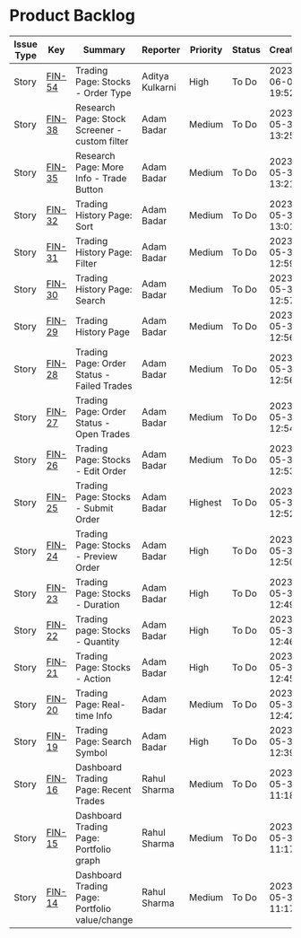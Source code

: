 # Product Backlog

| Issue Type | Key                                                                                                                                                        | Summary                                        | Reporter        | Priority | Status | Created          |
| ---------- | ---------------------------------------------------------------------------------------------------------------------------------------------------------- | ---------------------------------------------- | --------------- | -------- | ------ | ---------------- |
| Story      | [FIN-54](https://agile-avengers-cscc01.atlassian.net/browse/FIN-54?atlOrigin=eyJpIjoiMjBhNWIzMmFjMjdiNGE1YzhhZTE4YmM0ZjA0MDM4ZWYiLCJwIjoiZXhjZWwtamlyYSJ9) | Trading Page: Stocks - Order Type              | Aditya Kulkarni | High     | To Do  | 2023-06-01 19:52 |
| Story      | [FIN-38](https://agile-avengers-cscc01.atlassian.net/browse/FIN-38?atlOrigin=eyJpIjoiMjBhNWIzMmFjMjdiNGE1YzhhZTE4YmM0ZjA0MDM4ZWYiLCJwIjoiZXhjZWwtamlyYSJ9) | Research Page: Stock Screener - custom filter  | Adam Badar      | Medium   | To Do  | 2023-05-31 13:25 |
| Story      | [FIN-35](https://agile-avengers-cscc01.atlassian.net/browse/FIN-35?atlOrigin=eyJpIjoiMjBhNWIzMmFjMjdiNGE1YzhhZTE4YmM0ZjA0MDM4ZWYiLCJwIjoiZXhjZWwtamlyYSJ9) | Research Page: More Info - Trade Button        | Adam Badar      | Medium   | To Do  | 2023-05-31 13:21 |
| Story      | [FIN-32](https://agile-avengers-cscc01.atlassian.net/browse/FIN-32?atlOrigin=eyJpIjoiMjBhNWIzMmFjMjdiNGE1YzhhZTE4YmM0ZjA0MDM4ZWYiLCJwIjoiZXhjZWwtamlyYSJ9) | Trading History Page: Sort                     | Adam Badar      | Medium   | To Do  | 2023-05-31 13:01 |
| Story      | [FIN-31](https://agile-avengers-cscc01.atlassian.net/browse/FIN-31?atlOrigin=eyJpIjoiMjBhNWIzMmFjMjdiNGE1YzhhZTE4YmM0ZjA0MDM4ZWYiLCJwIjoiZXhjZWwtamlyYSJ9) | Trading History Page: Filter                   | Adam Badar      | Medium   | To Do  | 2023-05-31 12:59 |
| Story      | [FIN-30](https://agile-avengers-cscc01.atlassian.net/browse/FIN-30?atlOrigin=eyJpIjoiMjBhNWIzMmFjMjdiNGE1YzhhZTE4YmM0ZjA0MDM4ZWYiLCJwIjoiZXhjZWwtamlyYSJ9) | Trading History Page: Search                   | Adam Badar      | Medium   | To Do  | 2023-05-31 12:57 |
| Story      | [FIN-29](https://agile-avengers-cscc01.atlassian.net/browse/FIN-29?atlOrigin=eyJpIjoiMjBhNWIzMmFjMjdiNGE1YzhhZTE4YmM0ZjA0MDM4ZWYiLCJwIjoiZXhjZWwtamlyYSJ9) | Trading History Page                           | Adam Badar      | Medium   | To Do  | 2023-05-31 12:56 |
| Story      | [FIN-28](https://agile-avengers-cscc01.atlassian.net/browse/FIN-28?atlOrigin=eyJpIjoiMjBhNWIzMmFjMjdiNGE1YzhhZTE4YmM0ZjA0MDM4ZWYiLCJwIjoiZXhjZWwtamlyYSJ9) | Trading Page: Order Status - Failed Trades     | Adam Badar      | Medium   | To Do  | 2023-05-31 12:56 |
| Story      | [FIN-27](https://agile-avengers-cscc01.atlassian.net/browse/FIN-27?atlOrigin=eyJpIjoiMjBhNWIzMmFjMjdiNGE1YzhhZTE4YmM0ZjA0MDM4ZWYiLCJwIjoiZXhjZWwtamlyYSJ9) | Trading Page: Order Status - Open Trades       | Adam Badar      | Medium   | To Do  | 2023-05-31 12:54 |
| Story      | [FIN-26](https://agile-avengers-cscc01.atlassian.net/browse/FIN-26?atlOrigin=eyJpIjoiMjBhNWIzMmFjMjdiNGE1YzhhZTE4YmM0ZjA0MDM4ZWYiLCJwIjoiZXhjZWwtamlyYSJ9) | Trading Page: Stocks - Edit Order              | Adam Badar      | Medium   | To Do  | 2023-05-31 12:53 |
| Story      | [FIN-25](https://agile-avengers-cscc01.atlassian.net/browse/FIN-25?atlOrigin=eyJpIjoiMjBhNWIzMmFjMjdiNGE1YzhhZTE4YmM0ZjA0MDM4ZWYiLCJwIjoiZXhjZWwtamlyYSJ9) | Trading Page: Stocks - Submit Order            | Adam Badar      | Highest  | To Do  | 2023-05-31 12:52 |
| Story      | [FIN-24](https://agile-avengers-cscc01.atlassian.net/browse/FIN-24?atlOrigin=eyJpIjoiMjBhNWIzMmFjMjdiNGE1YzhhZTE4YmM0ZjA0MDM4ZWYiLCJwIjoiZXhjZWwtamlyYSJ9) | Trading Page: Stocks - Preview Order           | Adam Badar      | High     | To Do  | 2023-05-31 12:50 |
| Story      | [FIN-23](https://agile-avengers-cscc01.atlassian.net/browse/FIN-23?atlOrigin=eyJpIjoiMjBhNWIzMmFjMjdiNGE1YzhhZTE4YmM0ZjA0MDM4ZWYiLCJwIjoiZXhjZWwtamlyYSJ9) | Trading Page: Stocks - Duration                | Adam Badar      | High     | To Do  | 2023-05-31 12:49 |
| Story      | [FIN-22](https://agile-avengers-cscc01.atlassian.net/browse/FIN-22?atlOrigin=eyJpIjoiMjBhNWIzMmFjMjdiNGE1YzhhZTE4YmM0ZjA0MDM4ZWYiLCJwIjoiZXhjZWwtamlyYSJ9) | Trading page: Stocks - Quantity                | Adam Badar      | High     | To Do  | 2023-05-31 12:46 |
| Story      | [FIN-21](https://agile-avengers-cscc01.atlassian.net/browse/FIN-21?atlOrigin=eyJpIjoiMjBhNWIzMmFjMjdiNGE1YzhhZTE4YmM0ZjA0MDM4ZWYiLCJwIjoiZXhjZWwtamlyYSJ9) | Trading Page: Stocks - Action                  | Adam Badar      | High     | To Do  | 2023-05-31 12:45 |
| Story      | [FIN-20](https://agile-avengers-cscc01.atlassian.net/browse/FIN-20?atlOrigin=eyJpIjoiMjBhNWIzMmFjMjdiNGE1YzhhZTE4YmM0ZjA0MDM4ZWYiLCJwIjoiZXhjZWwtamlyYSJ9) | Trading Page: Real-time Info                   | Adam Badar      | Medium   | To Do  | 2023-05-31 12:42 |
| Story      | [FIN-19](https://agile-avengers-cscc01.atlassian.net/browse/FIN-19?atlOrigin=eyJpIjoiMjBhNWIzMmFjMjdiNGE1YzhhZTE4YmM0ZjA0MDM4ZWYiLCJwIjoiZXhjZWwtamlyYSJ9) | Trading Page: Search Symbol                    | Adam Badar      | High     | To Do  | 2023-05-31 12:39 |
| Story      | [FIN-16](https://agile-avengers-cscc01.atlassian.net/browse/FIN-16?atlOrigin=eyJpIjoiMjBhNWIzMmFjMjdiNGE1YzhhZTE4YmM0ZjA0MDM4ZWYiLCJwIjoiZXhjZWwtamlyYSJ9) | Dashboard Trading Page: Recent Trades          | Rahul Sharma    | Medium   | To Do  | 2023-05-31 11:18 |
| Story      | [FIN-15](https://agile-avengers-cscc01.atlassian.net/browse/FIN-15?atlOrigin=eyJpIjoiMjBhNWIzMmFjMjdiNGE1YzhhZTE4YmM0ZjA0MDM4ZWYiLCJwIjoiZXhjZWwtamlyYSJ9) | Dashboard Trading Page: Portfolio graph        | Rahul Sharma    | Medium   | To Do  | 2023-05-31 11:17 |
| Story      | [FIN-14](https://agile-avengers-cscc01.atlassian.net/browse/FIN-14?atlOrigin=eyJpIjoiMjBhNWIzMmFjMjdiNGE1YzhhZTE4YmM0ZjA0MDM4ZWYiLCJwIjoiZXhjZWwtamlyYSJ9) | Dashboard Trading Page: Portfolio value/change | Rahul Sharma    | Medium   | To Do  | 2023-05-31 11:17 |
